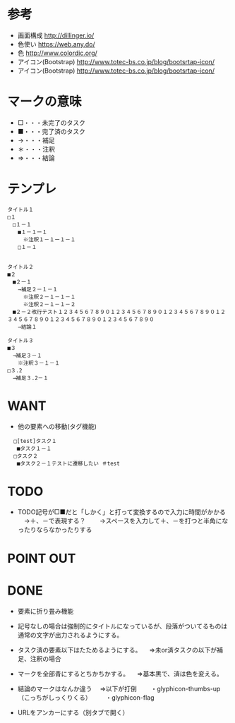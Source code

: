 # 参考

* 画面構成
http://dillinger.io/
* 色使い
https://web.any.do/
* 色
http://www.colordic.org/
* アイコン(Bootstrap)
http://www.totec-bs.co.jp/blog/bootsrtap-icon/
* アイコン(Bootstrap)
http://www.totec-bs.co.jp/blog/bootsrtap-icon/

# マークの意味
* □・・・未完了のタスク
* ■・・・完了済のタスク
* →・・・補足
* ＊・・・注釈
* ⇒・・・結論

# テンプレ
```
タイトル１
□１
　□１－１
　　■１－１ー１
　　　※注釈１－１ー１－１
　　□１－１


タイトル２
■２
　■２ー１
　　→補足２－１－１
　　　※注釈２－１－１－１
　　　※注釈２－１－１－２
　■２－２改行テスト１２３４５６７８９０１２３４５６７８９０１２３４５６７８９０１２３４５６７８９０１２３４５６７８９０１２３４５６７８９０
　　⇒結論１

タイトル３
■３
　→補足３－１
　　※注釈３－１－１
□３.2
　→補足３.2－１
```

# WANT
* 他の要素への移動(タグ機能)
```
  □[test]タスク１
   ■タスク１－１
  □タスク２
   ■タスク２－１テストに遷移したい ＃test

```
# TODO
* TODO記号が□■だと「しかく」と打って変換するので入力に時間がかかる
　→＋、－で表現する？
　　→スペースを入力して＋、－を打つと半角になったりならなかったりする

# POINT OUT


# DONE
* 要素に折り畳み機能

* 記号なしの場合は強制的にタイトルになっているが、段落がついてるものは通常の文字が出力されるようにする。

* タスク済の要素以下はたためるようにする。
　⇒未or済タスクの以下が補足、注釈の場合

* マークを全部青にするとちかちかする。
　⇒基本黒で、済は色を変える。

* 結論のマークはなんか違う
　⇒以下が打倒
　　・glyphicon-thumbs-up（こっちがしっくりくる）
　　・glyphicon-flag

* URLをアンカーにする（別タブで開く）
